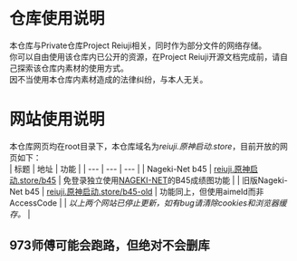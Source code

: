 # 仓库使用说明
本仓库与Private仓库Project Reiuji相关，同时作为部分文件的网络存储。</br>
你可以自由使用该仓库内已公开的资源，在Project Reiuji开源文档完成前，请自己探索该仓库内素材的使用方式。</br>
因不当使用本仓库内素材造成的法律纠纷，与本人无关。

# 网站使用说明
本仓库网页均在root目录下，本仓库域名为*reiuji.原神启动.store*，目前开放的网页如下：</br>
| 标题 | 地址 | 功能 |
| --- | --- | --- |
| Nageki-Net b45 | [reiuji.原神启动.store/b45](https://reiuji.原神启动.store/b45) | 免登录独立使用[NAGEKI-NET](https://nageki-net.com)的B45成绩图功能 |
| 旧版Nageki-Net b45 | [reiuji.原神启动.store/b45-old](https://reiuji.原神启动.store/b45-old) | 功能同上，但使用aimeId而非AccessCode |
| *以上两个网站已停止更新，如有bug请清除cookies和浏览器缓存。* |


## 973师傅可能会跑路，但绝对不会删库
